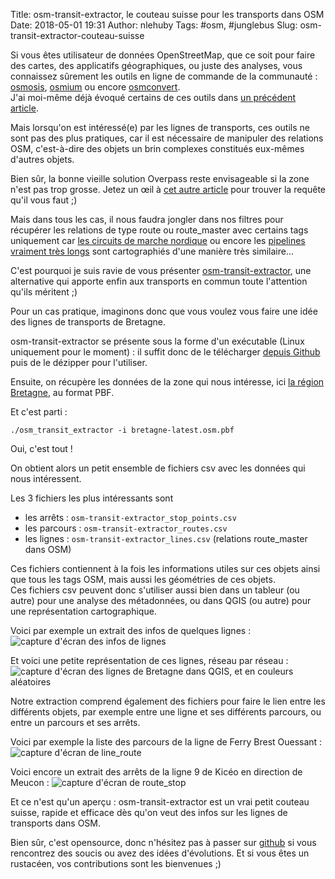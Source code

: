 Title: osm-transit-extractor, le couteau suisse pour les transports dans OSM
Date: 2018-05-01 19:31
Author: nlehuby
Tags: #osm, #junglebus
Slug: osm-transit-extractor-couteau-suisse


Si vous êtes utilisateur de données OpenStreetMap, que ce soit pour faire des cartes, des applicatifs géographiques, ou juste des analyses, vous connaissez sûrement les outils en ligne de commande de la communauté : [osmosis](https://wiki.openstreetmap.org/wiki/FR:Osmosis), [osmium](https://wiki.openstreetmap.org/wiki/Osmium) ou encore [osmconvert](https://wiki.openstreetmap.org/wiki/Osmconvert).<br>
J'ai moi-même déjà évoqué certains de ces outils dans [un précédent article](https://nlehuby.5apps.com/tuto-extraire-infos-osm.html).

Mais lorsqu'on est intéressé(e) par les lignes de transports, ces outils ne sont pas des plus pratiques, car il est nécessaire de manipuler des relations OSM, c'est-à-dire des objets un brin complexes constitués eux-mêmes d'autres objets.

Bien sûr, la bonne vieille solution Overpass reste envisageable si la zone n'est pas trop grosse. Jetez un œil à [cet autre article](https://nlehuby.5apps.com/overpass-bus.html) pour trouver la requête qu'il vous faut ;)

Mais dans tous les cas, il nous faudra jongler dans nos filtres pour récupérer les relations de type route ou route_master avec certains tags uniquement car [les circuits de marche nordique](https://wiki.openstreetmap.org/wiki/Tag:route%3Dnordic_walking) ou encore les [pipelines vraiment très longs](https://wiki.openstreetmap.org/wiki/Tag:route%3Dpipeline) sont cartographiés d'une manière très similaire...

C'est pourquoi je suis ravie de vous présenter [osm-transit-extractor](https://github.com/CanalTP/osm-transit-extractor), une alternative qui apporte enfin aux transports en commun toute l'attention qu'ils méritent ;)

Pour un cas pratique, imaginons donc que vous voulez vous faire une idée des lignes de transports de Bretagne.

osm-transit-extractor se présente sous la forme d'un exécutable (Linux uniquement pour le moment) : il suffit donc de le télécharger [depuis Github](https://github.com/CanalTP/osm-transit-extractor/releases) puis de le dézipper pour l'utiliser.

Ensuite, on récupère les données de la zone qui nous intéresse, ici [la région Bretagne](http://download.geofabrik.de/europe/france/bretagne.html), au format PBF.

Et c'est parti :

`./osm_transit_extractor -i bretagne-latest.osm.pbf`

Oui, c'est tout !

On obtient alors un petit ensemble de fichiers csv avec les données qui nous intéressent.

Les 3 fichiers les plus intéressants sont

- les arrêts : `osm-transit-extractor_stop_points.csv`
- les parcours : `osm-transit-extractor_routes.csv`
- les lignes : `osm-transit-extractor_lines.csv` (relations route_master dans OSM)


Ces fichiers contiennent à la fois les informations utiles sur ces objets ainsi que tous les tags OSM, mais aussi les géométries de ces objets.<br>
Ces fichiers csv peuvent donc s'utiliser aussi bien dans un tableur (ou autre) pour une analyse des métadonnées, ou dans QGIS (ou autre) pour une représentation cartographique.

Voici par exemple un extrait des infos de quelques lignes :
![capture d'écran des infos de lignes]({attach}images/20190501_osm_transit_extractor/lines_metadata.png)

Et voici une petite représentation de ces lignes, réseau par réseau :
![capture d'écran des lignes de Bretagne dans QGIS, et en couleurs aléatoires]({attach}images/20190501_osm_transit_extractor/lines_wkt.png)

Notre extraction comprend également des fichiers pour faire le lien entre les différents objets, par exemple entre une ligne et ses différents parcours, ou entre un parcours et ses arrêts.

Voici par exemple la liste des parcours de la ligne de Ferry Brest Ouessant :
![capture d'écran de line_route]({attach}images/20190501_osm_transit_extractor/line_route.png)

Voici encore un extrait des arrêts de la ligne 9 de Kicéo en direction de Meucon :
![capture d'écran de route_stop]({attach}images/20190501_osm_transit_extractor/route_stop.png)

Et ce n'est qu'un aperçu : osm-transit-extractor est un vrai petit couteau suisse, rapide et efficace dès qu'on veut des infos sur les lignes de transports dans OSM.

Bien sûr, c'est opensource, donc n'hésitez pas à passer sur [github](https://github.com/CanalTP/osm-transit-extractor/issues) si vous rencontrez des soucis ou avez des idées d'évolutions. Et si vous êtes un rustacéen, vos contributions sont les bienvenues ;)
